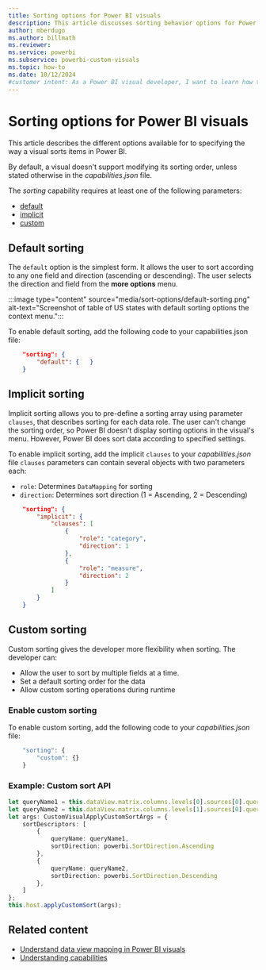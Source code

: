 ```yaml
---
title: Sorting options for Power BI visuals
description: This article discusses sorting behavior options for Power BI visuals. Default, implicit and custom sort.
author: mberdugo
ms.author: billmath
ms.reviewer:
ms.service: powerbi
ms.subservice: powerbi-custom-visuals
ms.topic: how-to
ms.date: 10/12/2024
#customer intent: As a Power BI visual developer, I want to learn how to enable sorting options for my visual so that users can sort data in the visual.
---
```


# Sorting options for Power BI visuals

This article describes the different options available for to specifying the way a visual sorts items in Power BI.

By default, a visual doesn't support modifying its sorting order, unless stated otherwise in the *capabilities.json* file.

The *sorting* capability requires at least one of the following parameters:

* [default](#default-sorting)
* [implicit](#implicit-sorting)
* [custom](#custom-sorting)

## Default sorting

The `default` option is the simplest form. It allows the user to sort according to any one field and direction (ascending or descending). The user selects the direction and field from the **more options** menu.

:::image type="content" source="media/sort-options/default-sorting.png" alt-text="Screenshot of table of US states with default sorting options the context menu.":::

To enable default sorting, add the following code to your capabilities.json file:

```json
    "sorting": {
        "default": {   }
    }
```

## Implicit sorting

Implicit sorting allows you to pre-define a sorting array using parameter `clauses`, that describes sorting for each data role. The user can't change the sorting order, so Power BI doesn't display sorting options in the visual's menu. However, Power BI does sort data according to specified settings.

To enable implicit sorting, add the implicit `clauses` to your *capabilities.json* file
`clauses` parameters can contain several objects with two parameters each:

* `role`: Determines `DataMapping` for sorting
* `direction`: Determines sort direction (1 = Ascending, 2 = Descending)

```json
    "sorting": {
        "implicit": {
            "clauses": [
                {
                    "role": "category",
                    "direction": 1
                },
                {
                    "role": "measure",
                    "direction": 2
                }
            ]
        }
    }
```

## Custom sorting

Custom sorting gives the developer more flexibility when sorting. The developer can:

* Allow the user to sort by multiple fields at a time.
* Set a default sorting order for the data
* Allow custom sorting operations during runtime

### Enable custom sorting

To enable custom sorting, add the following code to your *capabilities.json* file:

```typescript
    "sorting": {
        "custom": {} 
    }
```

### Example: Custom sort API

```typescript
let queryName1 = this.dataView.matrix.columns.levels[0].sources[0].queryName;
let queryName2 = this.dataView.matrix.columns.levels[1].sources[0].queryName;
let args: CustomVisualApplyCustomSortArgs = {
    sortDescriptors: [
        {
            queryName: queryName1,
            sortDirection: powerbi.SortDirection.Ascending
        },
        {
            queryName: queryName2,
            sortDirection: powerbi.SortDirection.Descending
        },
    ]
};
this.host.applyCustomSort(args);
```

## Related content

* [Understand data view mapping in Power BI visuals](dataview-mappings.md)
* [Understanding capabilities](capabilities.md)
